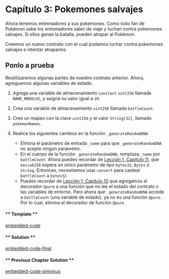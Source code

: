 # Capítulo 3: Pokemones salvajes

Ahora tenemos entrenadores y sus pokemones. Como todo fan de Pokémon sabe los entrenadores salen de viaje y luchan contra pokemones salvajes. Si ellos ganan la batalla, pueden atrapar al Pokémon.

Creemos un nuevo contrato con el cual podamos luchar contra pokemones salvajes e intentar atraparlos.

## Ponlo a prueba

Reutilizaremos algunas partes de nuestro contrato anterior. Ahora, agreguemos algunas variables de estado.

1. Agrega una variable de almacenamiento `constant` `uint256` llamada `NAME_MODULUS`, y asigna su valor igual a `20`.

2. Crea una variable de almacenamiento `uint256` llamada `battleCount`.

3. Cree un mapeo con la clave `uint256` y el valor `String[32]`, llamado `pokemonNames`.

4. Realice los siguientes cambios en la función `_generateRandomDNA`:

   - Elimina el parámetro de entrada `_name` para que `_generateRandomDNA` no acepte ningún parámetro.
   - En el cuerpo de la función `_generateRandomDNA`, remplaza `_name` por `battleCount`. Ahora puedes recordar de [Lección 1, Capitulo 11](https://learn.vyperlang.org/1/keccak256-and-typecasting), que `keccak256` espera un único parámetro de tipo `bytes32`, `Bytes` o `String`. Entonces, necesitamos usar `convert` para castear `battleCount` a `bytes32`.
   - Puedes recordar de [Lección 1, Capitulo 10](https://learn.vyperlang.org/1/more_on_functions) que agregamos el decorador `@pure` a una función que no lee el estado del contrato o las variables de entorno. Pero ahora que `_generateRandomDNA` accede a `battleCount` (una variable de estado), ya no es una función `@pure`. Por lo cual, elimina el decorador de función `@pure`.

<!-- tabs:start -->

#### ** Template **

[embedded-code](../../assets/2/2.3-template-code.vy ':include :type=code embed-template')

#### ** Solution **

[embedded-code-final](../../assets/2/2.3-finished-code.vy ':include :type=code embed-final')

#### ** Previous Chapter Solution **

[embedded-code-previous](../../assets/2/2.2-finished-code.vy ':include :type=code embed-previous')

<!-- tabs:end -->
